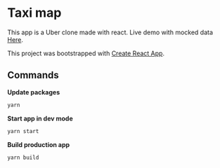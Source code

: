 # Taxi map

This app is a Uber clone made with react. Live demo with mocked data [Here](https://github.com/facebookincubator/create-react-app).

This project was bootstrapped with [Create React App](https://github.com/facebookincubator/create-react-app).

## Commands

**Update packages**

```sh
yarn
```

**Start app in dev mode**

```sh
yarn start
```

**Build production app**

```sh
yarn build
```
